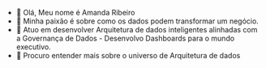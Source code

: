 - 👋 Olá, Meu nome é Amanda Ribeiro
- 👀 Minha paixão é sobre como os dados podem transformar um negócio.
- 🌱 Atuo em desenvolver Arquitetura de dados inteligentes alinhadas com a Governança de Dados - Desenvolvo Dashboards para o mundo executivo.
- 💞️ Procuro entender mais sobre o universo de Arquitetura de dados


<!---
carvatreek25/carvatreek25 is a ✨ special ✨ repository because its `README.md` (this file) appears on your GitHub profile.
You can click the Preview link to take a look at your changes.
--->
